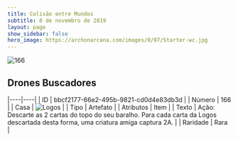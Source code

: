 ```yaml
---
title: Colisão entre Mundos
subtitle: 8 de novembro de 2019
layout: page
show_sidebar: false
hero_image: https://archonarcana.com/images/0/07/Starter-wc.jpg
---
```


![166](https://cdn.keyforgegame.com/media/card_front/pt/452_166_7RCRXPC6PHM7_pt.png)

## Drones Buscadores

|----|----|
| ID | bbcf2177-66e2-495b-9821-cd0d4e83db3d |
| Número | 166 |
| Casa | ![Logos](https://archonarcana.com/images/thumb/c/ce/Logos.png/22px-Logos.png "Logos") |
| Tipo | Artefato |
| Atributos | Item |
| Texto | Ação: Descarte as 2 cartas do topo do seu baralho. Para cada carta da Logos descartada desta forma, uma criatura amiga captura 2A. |
| Raridade | Rara |
